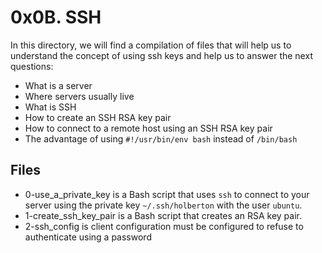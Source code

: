 # 0x0B. SSH
In this directory, we will find a compilation of files that will help us to understand the concept of using ssh keys  and help us to answer the next questions:
-   What is a server
-   Where servers usually live
-   What is SSH
-   How to create an SSH RSA key pair
-   How to connect to a remote host using an SSH RSA key pair
-   The advantage of using  `#!/usr/bin/env bash`  instead of  `/bin/bash`

## Files

 - 0-use_a_private_key is a Bash script that uses `ssh` to connect to your server using the private key `~/.ssh/holberton` with the user `ubuntu`.
 - 1-create_ssh_key_pair is a Bash script that creates an RSA key pair.
 - 2-ssh_config is client configuration must be configured to refuse to authenticate using a password
